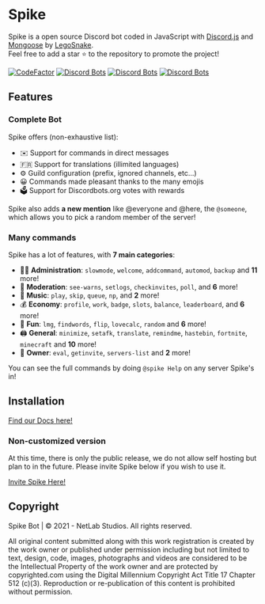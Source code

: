 # Spike


Spike is a open source Discord bot coded in JavaScript with [Discord.js](https://discord.js.org) and [Mongoose](https://mongoosejs.com/docs/api.html) by [LegoSnake](https://github.com/LegoSnake).  
Feel free to add a star ⭐ to the repository to promote the project!

[![CodeFactor](https://www.codefactor.io/repository/github/legosnake/spikebot/badge)](https://www.codefactor.io/repository/github/legosnake/spikebot)
[![Discord Bots](https://top.gg/api/widget/status/784206699933859871.svg?noavatar=true)](https://top.gg/bot/784206699933859871)
[![Discord Bots](https://top.gg/api/widget/servers/784206699933859871.svg?noavatar=true)](https://top.gg/bot/784206699933859871)
[![Discord Bots](https://top.gg/api/widget/upvotes/784206699933859871.svg?noavatar=true)](https://top.gg/bot/784206699933859871)

## Features

### Complete Bot

Spike offers (non-exhaustive list):
*   ✉️ Support for commands in direct messages
*   🇫🇷 Support for translations (illimited languages)
*   ⚙️ Guild configuration (prefix, ignored channels, etc...)
*   😀 Commands made pleasant thanks to the many emojis
*   🗳️ Support for Discordbots.org votes with rewards

Spike also adds **a new mention** like @everyone and @here, the `@someone`, which allows you to pick a random member of the server!

### Many commands

Spike has a lot of features, with **7 main categories**:

*   👩‍💼 **Administration**: `slowmode`, `welcome`, `addcommand`, `automod`, `backup` and **11** more! 
*   🚓 **Moderation**: `see-warns`, `setlogs`, `checkinvites`, `poll`, and **6** more! 
*   🎵 **Music**: `play`, `skip`, `queue`, `np`, and **2** more! 
*   💰 **Economy**: `profile`, `work`, `badge`, `slots`, `balance`, `leaderboard`, and **6** more! 
*   👻 **Fun**: `lmg`, `findwords`, `flip`, `lovecalc`, `random` and **6** more! 
*   🖨️ **General**: `minimize`, `setafk`, `translate`, `remindme`, `hastebin`, `fortnite`, `minecraft` and **10** more! 
*   👑 **Owner**: `eval`, `getinvite`, `servers-list` and **2** more!

You can see the full commands by doing `@spike Help` on any server Spike's in!

## Installation

[Find our Docs here!](https://docs.spike-bot.xyz)

### Non-customized version

At this time, there is only the public release, we do not allow self hosting but plan to in the future. Please invite Spike below if you wish to use it.

[Invite Spike Here!](https://discord.com/api/oauth2/authorize?client_id=784206699933859871&permissions=8&scope=bot)


## Copyright

Spike Bot | © 2021 - NetLab Studios. All rights reserved.

All original content submitted along with this work registration is created by the work owner or published under permission including but not limited to text, design, code, images, photographs and videos are considered to be the Intellectual Property of the work owner and are protected by copyrighted.com using the Digital Millennium Copyright Act Title 17 Chapter 512 (c)(3). Reproduction or re-publication of this content is prohibited without permission. 
